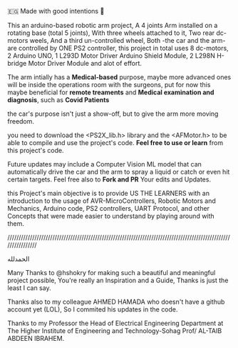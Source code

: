:egypt:
Made with good intentions :gift_heart:

This an arduino-based robotic arm project, A 4 joints Arm installed on a rotating base (total 5 joints), With three wheels attached to it, Two rear dc-motors weels, And a third un-controlled wheel, Both -the car and the arm- are controlled by ONE PS2 controller, this project in total uses 8 dc-motors, 2 Arduino UNO, 1 L293D Motor Driver Arduino Shield Module, 2 L298N H-bridge Motor Driver Module and alot of effort.

The arm intially has a **Medical-based** purpose, maybe more advanced ones will be inside the operations room with the surgeons, put for now this maybe beneficial for **remote treaments** and **Medical examination and diagnosis**, such as **Covid Patients**

the car's purpose isn't just a show-off, but to give the arm more moving freedom.

you need to download the <PS2X\_lib.h> library and the <AFMotor.h> to be able to compile and use the project's code.
**Feel free to use or learn** from this project's code.


Future updates may include a Computer Vision ML model that can automatically drive the car and the arm to spray a liquid or catch or even hit certain targets. Feel free also to **Fork and PR** Your edits and Updates.

this Project's main objective is to provide US THE LEARNERS with an introduction to the usage of AVR-MicroControllers, Robotic Motors and Mechanics, Arduino code, PS2 controllers, UART Protocol, and other Concepts that were made easier to understand by playing around with them.

////////////////////////////////////////////////////////////////////////////////////////////////////////////////



الحمدلله

Many Thanks to @hshokry for making such a beautiful and meaningful project possible, You're really an Inspiration and a Guide, Thanks is just the least I can say.

Thanks also to my colleague AHMED HAMADA who doesn't have a github account yet (LOL), So I commited his updates in the code.

Thanks to my Professor the Head of Electrical Engineering Department at The Higher Institute of Engineering and Technology-Sohag Prof/ AL-TAIB ABDEEN IBRAHEM.
